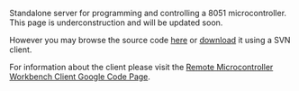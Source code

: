 Standalone server for programming and controlling a 8051 microcontroller. This page is underconstruction and will be updated soon.

However you may browse the source code [here](https://code.google.com/p/rmws/source/browse/) or [download](https://code.google.com/p/rmws/source/checkout) it using a SVN client.

For information about the client please visit the [Remote Microcontroller Workbench Client Google Code Page](https://code.google.com/p/rmw-client/).